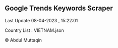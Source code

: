 

## Google Trends Keywords Scraper 
 
Last Update 08-04-2023 , 15:22:01

Country List :
VIETNAM.json



© Abdul Muttaqin 
